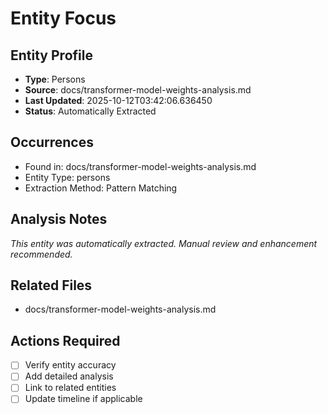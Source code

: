 # Entity Focus

## Entity Profile
- **Type**: Persons
- **Source**: docs/transformer-model-weights-analysis.md
- **Last Updated**: 2025-10-12T03:42:06.636450
- **Status**: Automatically Extracted

## Occurrences
- Found in: docs/transformer-model-weights-analysis.md
- Entity Type: persons
- Extraction Method: Pattern Matching

## Analysis Notes
*This entity was automatically extracted. Manual review and enhancement recommended.*

## Related Files
- docs/transformer-model-weights-analysis.md

## Actions Required
- [ ] Verify entity accuracy
- [ ] Add detailed analysis
- [ ] Link to related entities
- [ ] Update timeline if applicable
